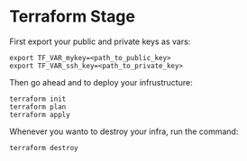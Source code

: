 # Terraform Stage

First export your public and private keys as vars:

```
export TF_VAR_mykey=<path_to_public_key>
export TF_VAR_ssh_key=<path_to_private_key>
```
Then go ahead and to deploy your infrustructure:

```
terraform init
terraform plan
terraform apply
```

Whenever you wanto to destroy your infra, run the command:
```
terraform destroy
```
